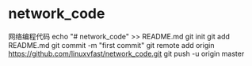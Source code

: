 # network_code
网络编程代码
echo "# network_code" >> README.md
git init
git add README.md
git commit -m "first commit"
git remote add origin https://github.com/linuxvfast/network_code.git
git push -u origin master
